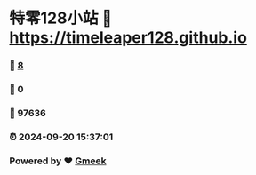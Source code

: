 # 特零128小站 :link: https://timeleaper128.github.io 
### :page_facing_up: [8](https://timeleaper128.github.io/tag.html) 
### :speech_balloon: 0 
### :hibiscus: 97636 
### :alarm_clock: 2024-09-20 15:37:01 
### Powered by :heart: [Gmeek](https://github.com/Meekdai/Gmeek)
